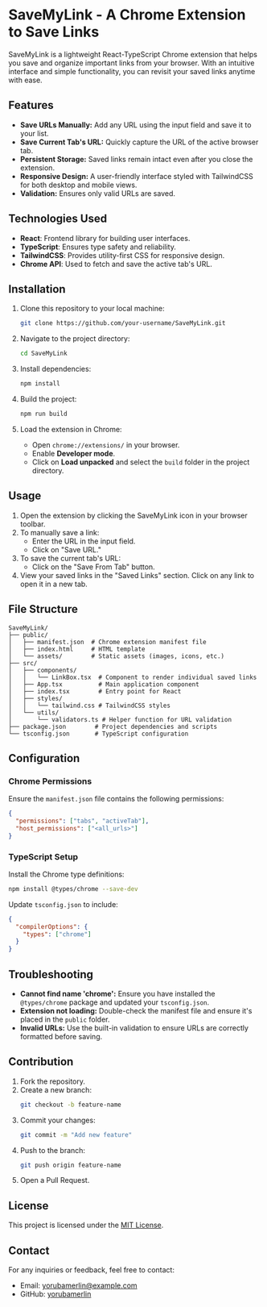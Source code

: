 # SaveMyLink - A Chrome Extension to Save Links

SaveMyLink is a lightweight React-TypeScript Chrome extension that helps you save and organize important links from your browser. With an intuitive interface and simple functionality, you can revisit your saved links anytime with ease.

## Features

- **Save URLs Manually:** Add any URL using the input field and save it to your list.
- **Save Current Tab's URL:** Quickly capture the URL of the active browser tab.
- **Persistent Storage:** Saved links remain intact even after you close the extension.
- **Responsive Design:** A user-friendly interface styled with TailwindCSS for both desktop and mobile views.
- **Validation:** Ensures only valid URLs are saved.

## Technologies Used

- **React**: Frontend library for building user interfaces.
- **TypeScript**: Ensures type safety and reliability.
- **TailwindCSS**: Provides utility-first CSS for responsive design.
- **Chrome API**: Used to fetch and save the active tab's URL.

## Installation

1. Clone this repository to your local machine:
   ```bash
   git clone https://github.com/your-username/SaveMyLink.git
   ```

2. Navigate to the project directory:
   ```bash
   cd SaveMyLink
   ```

3. Install dependencies:
   ```bash
   npm install
   ```

4. Build the project:
   ```bash
   npm run build
   ```

5. Load the extension in Chrome:
   - Open `chrome://extensions/` in your browser.
   - Enable **Developer mode**.
   - Click on **Load unpacked** and select the `build` folder in the project directory.

## Usage

1. Open the extension by clicking the SaveMyLink icon in your browser toolbar.
2. To manually save a link:
   - Enter the URL in the input field.
   - Click on "Save URL."
3. To save the current tab's URL:
   - Click on the "Save From Tab" button.
4. View your saved links in the "Saved Links" section. Click on any link to open it in a new tab.

## File Structure

```
SaveMyLink/
├── public/
│   ├── manifest.json  # Chrome extension manifest file
│   ├── index.html     # HTML template
│   └── assets/        # Static assets (images, icons, etc.)
├── src/
│   ├── components/
│   │   └── LinkBox.tsx  # Component to render individual saved links
│   ├── App.tsx          # Main application component
│   ├── index.tsx        # Entry point for React
│   ├── styles/
│   │   └── tailwind.css # TailwindCSS styles
│   └── utils/
│       └── validators.ts # Helper function for URL validation
├── package.json        # Project dependencies and scripts
└── tsconfig.json       # TypeScript configuration
```

## Configuration

### Chrome Permissions
Ensure the `manifest.json` file contains the following permissions:

```json
{
  "permissions": ["tabs", "activeTab"],
  "host_permissions": ["<all_urls>"]
}
```

### TypeScript Setup
Install the Chrome type definitions:
```bash
npm install @types/chrome --save-dev
```
Update `tsconfig.json` to include:
```json
{
  "compilerOptions": {
    "types": ["chrome"]
  }
}
```

## Troubleshooting

- **Cannot find name 'chrome':** Ensure you have installed the `@types/chrome` package and updated your `tsconfig.json`.
- **Extension not loading:** Double-check the manifest file and ensure it's placed in the `public` folder.
- **Invalid URLs:** Use the built-in validation to ensure URLs are correctly formatted before saving.

## Contribution

1. Fork the repository.
2. Create a new branch:
   ```bash
   git checkout -b feature-name
   ```
3. Commit your changes:
   ```bash
   git commit -m "Add new feature"
   ```
4. Push to the branch:
   ```bash
   git push origin feature-name
   ```
5. Open a Pull Request.

## License

This project is licensed under the [MIT License](LICENSE).

## Contact

For any inquiries or feedback, feel free to contact:
- Email: yorubamerlin@example.com
- GitHub: [yorubamerlin](https://github.com/yorubamerlin)

